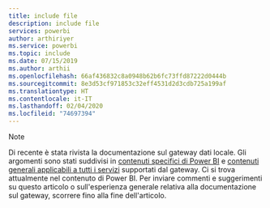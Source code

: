 ```yaml
---
title: include file
description: include file
services: powerbi
author: arthiriyer
ms.service: powerbi
ms.topic: include
ms.date: 07/15/2019
ms.author: arthii
ms.openlocfilehash: 66af436832c8a0948b62b6fc73ffd87222d0444b
ms.sourcegitcommit: 8e3d53cf971853c32eff4531d2d3cdb725a199af
ms.translationtype: HT
ms.contentlocale: it-IT
ms.lasthandoff: 02/04/2020
ms.locfileid: "74697394"
---
```

> [!NOTE]
> Di recente è stata rivista la documentazione sul gateway dati locale. Gli argomenti sono stati suddivisi in [contenuti specifici di Power BI](/power-bi/service-gateway-onprem) e [contenuti generali applicabili a tutti i servizi](/data-integration/gateway/service-gateway-onprem) supportati dal gateway. Ci si trova attualmente nel contenuto di Power BI. Per inviare commenti e suggerimenti su questo articolo o sull'esperienza generale relativa alla documentazione sul gateway, scorrere fino alla fine dell'articolo.
